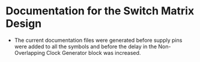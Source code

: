 # Documentation for the Switch Matrix Design

- The current documentation files were generated before supply pins were added to all the symbols and before the delay in the Non-Overlapping Clock Generator block was increased. 

